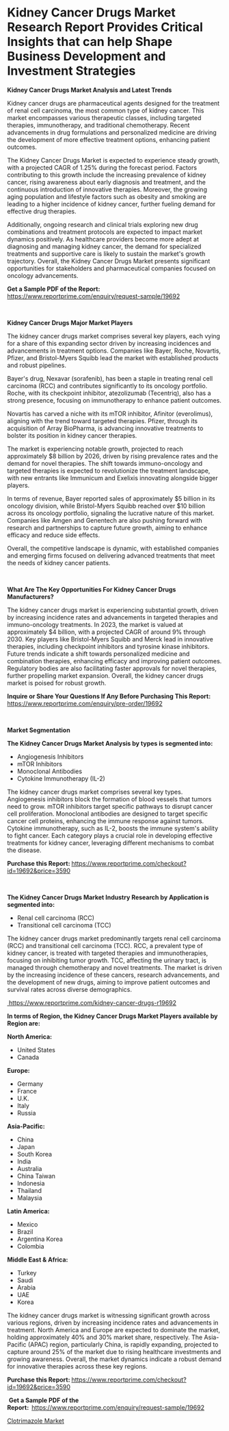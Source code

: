 <p><h1>Kidney Cancer Drugs Market Research Report Provides Critical Insights that can help Shape Business Development and Investment Strategies</h1></p><p><strong>Kidney Cancer Drugs Market Analysis and Latest Trends</strong></p>
<p><p>Kidney cancer drugs are pharmaceutical agents designed for the treatment of renal cell carcinoma, the most common type of kidney cancer. This market encompasses various therapeutic classes, including targeted therapies, immunotherapy, and traditional chemotherapy. Recent advancements in drug formulations and personalized medicine are driving the development of more effective treatment options, enhancing patient outcomes.</p><p>The Kidney Cancer Drugs Market is expected to experience steady growth, with a projected CAGR of 1.25% during the forecast period. Factors contributing to this growth include the increasing prevalence of kidney cancer, rising awareness about early diagnosis and treatment, and the continuous introduction of innovative therapies. Moreover, the growing aging population and lifestyle factors such as obesity and smoking are leading to a higher incidence of kidney cancer, further fueling demand for effective drug therapies.</p><p>Additionally, ongoing research and clinical trials exploring new drug combinations and treatment protocols are expected to impact market dynamics positively. As healthcare providers become more adept at diagnosing and managing kidney cancer, the demand for specialized treatments and supportive care is likely to sustain the market's growth trajectory. Overall, the Kidney Cancer Drugs Market presents significant opportunities for stakeholders and pharmaceutical companies focused on oncology advancements.</p></p>
<p><strong>Get a Sample PDF of the Report:&nbsp;</strong> <a href="https://www.reportprime.com/enquiry/request-sample/19692?utm_campaign=2183&utm_medium=2&utm_source=Github&utm_content=ia&utm_term=20032025&utm_id=kidney-cancer-drugs">https://www.reportprime.com/enquiry/request-sample/19692</a></p>
<p>&nbsp;</p>
<p><strong>Kidney Cancer Drugs Major Market Players</strong></p>
<p><p>The kidney cancer drugs market comprises several key players, each vying for a share of this expanding sector driven by increasing incidences and advancements in treatment options. Companies like Bayer, Roche, Novartis, Pfizer, and Bristol-Myers Squibb lead the market with established products and robust pipelines. </p><p>Bayer's drug, Nexavar (sorafenib), has been a staple in treating renal cell carcinoma (RCC) and contributes significantly to its oncology portfolio. Roche, with its checkpoint inhibitor, atezolizumab (Tecentriq), also has a strong presence, focusing on immunotherapy to enhance patient outcomes.</p><p>Novartis has carved a niche with its mTOR inhibitor, Afinitor (everolimus), aligning with the trend toward targeted therapies. Pfizer, through its acquisition of Array BioPharma, is advancing innovative treatments to bolster its position in kidney cancer therapies.</p><p>The market is experiencing notable growth, projected to reach approximately $8 billion by 2026, driven by rising prevalence rates and the demand for novel therapies. The shift towards immuno-oncology and targeted therapies is expected to revolutionize the treatment landscape, with new entrants like Immunicum and Exelixis innovating alongside bigger players.</p><p>In terms of revenue, Bayer reported sales of approximately $5 billion in its oncology division, while Bristol-Myers Squibb reached over $10 billion across its oncology portfolio, signaling the lucrative nature of this market. Companies like Amgen and Genentech are also pushing forward with research and partnerships to capture future growth, aiming to enhance efficacy and reduce side effects.</p><p>Overall, the competitive landscape is dynamic, with established companies and emerging firms focused on delivering advanced treatments that meet the needs of kidney cancer patients.</p></p>
<p>&nbsp;</p>
<p><strong>What Are The Key Opportunities For Kidney Cancer Drugs Manufacturers?</strong></p>
<p><p>The kidney cancer drugs market is experiencing substantial growth, driven by increasing incidence rates and advancements in targeted therapies and immuno-oncology treatments. In 2023, the market is valued at approximately $4 billion, with a projected CAGR of around 9% through 2030. Key players like Bristol-Myers Squibb and Merck lead in innovative therapies, including checkpoint inhibitors and tyrosine kinase inhibitors. Future trends indicate a shift towards personalized medicine and combination therapies, enhancing efficacy and improving patient outcomes. Regulatory bodies are also facilitating faster approvals for novel therapies, further propelling market expansion. Overall, the kidney cancer drugs market is poised for robust growth.</p></p>
<p><strong>Inquire or Share Your Questions If Any Before Purchasing This Report:</strong> <a href="https://www.reportprime.com/enquiry/pre-order/19692?utm_campaign=2183&utm_medium=2&utm_source=Github&utm_content=ia&utm_term=20032025&utm_id=kidney-cancer-drugs">https://www.reportprime.com/enquiry/pre-order/19692</a></p>
<p>&nbsp;</p>
<p><strong>Market Segmentation</strong></p>
<p><strong>The Kidney Cancer Drugs Market Analysis by types is segmented into:</strong></p>
<p><ul><li>Angiogenesis Inhibitors</li><li>mTOR Inhibitors</li><li>Monoclonal Antibodies</li><li>Cytokine Immunotherapy (IL-2)</li></ul></p>
<p><p>The kidney cancer drugs market comprises several key types. Angiogenesis inhibitors block the formation of blood vessels that tumors need to grow. mTOR inhibitors target specific pathways to disrupt cancer cell proliferation. Monoclonal antibodies are designed to target specific cancer cell proteins, enhancing the immune response against tumors. Cytokine immunotherapy, such as IL-2, boosts the immune system's ability to fight cancer. Each category plays a crucial role in developing effective treatments for kidney cancer, leveraging different mechanisms to combat the disease.</p></p>
<p><strong>Purchase this Report:&nbsp;</strong><a href="https://www.reportprime.com/checkout?id=19692&price=3590&utm_campaign=2183&utm_medium=2&utm_source=Github&utm_content=ia&utm_term=20032025&utm_id=kidney-cancer-drugs">https://www.reportprime.com/checkout?id=19692&price=3590</a></p>
<p>&nbsp;</p>
<p><strong>The Kidney Cancer Drugs Market Industry Research by Application is segmented into:</strong></p>
<p><ul><li>Renal cell carcinoma (RCC)</li><li>Transitional cell carcinoma (TCC)</li></ul></p>
<p><p>The kidney cancer drugs market predominantly targets renal cell carcinoma (RCC) and transitional cell carcinoma (TCC). RCC, a prevalent type of kidney cancer, is treated with targeted therapies and immunotherapies, focusing on inhibiting tumor growth. TCC, affecting the urinary tract, is managed through chemotherapy and novel treatments. The market is driven by the increasing incidence of these cancers, research advancements, and the development of new drugs, aiming to improve patient outcomes and survival rates across diverse demographics.</p></p>
<p><a href="https://www.reportprime.com/kidney-cancer-drugs-r19692?utm_campaign=2183&utm_medium=2&utm_source=Github&utm_content=ia&utm_term=20032025&utm_id=kidney-cancer-drugs">&nbsp;https://www.reportprime.com/kidney-cancer-drugs-r19692</a></p>
<p><strong>In terms of Region, the Kidney Cancer Drugs Market Players available by Region are:</strong></p>
<p>
    <p> <strong> North America: </strong>
        <ul>
            <li>United States</li>
            <li>Canada</li>
        </ul>
        </p> 
    <p> <strong> Europe: </strong>
        <ul>
            <li>Germany</li>
            <li>France</li>
            <li>U.K.</li>
            <li>Italy</li>
            <li>Russia</li>
        </ul>
        </p> 
    <p> <strong> Asia-Pacific: </strong>
        <ul>
            <li>China</li>
            <li>Japan</li>
            <li>South Korea</li>
            <li>India</li>
            <li>Australia</li>
            <li>China Taiwan</li>
            <li>Indonesia</li>
            <li>Thailand</li>
            <li>Malaysia</li>
        </ul>
        </p> 
    <p> <strong> Latin America: </strong>
        <ul>
            <li>Mexico</li>
            <li>Brazil</li>
            <li>Argentina Korea</li>
            <li>Colombia</li>
        </ul>
        </p> 
    <p> <strong> Middle East & Africa: </strong>
        <ul>
            <li>Turkey</li>
            <li>Saudi</li>
            <li>Arabia</li>
            <li>UAE</li>
            <li>Korea</li>
        </ul>
    </p>
    </p>
<p><p>The kidney cancer drugs market is witnessing significant growth across various regions, driven by increasing incidence rates and advancements in treatment. North America and Europe are expected to dominate the market, holding approximately 40% and 30% market share, respectively. The Asia-Pacific (APAC) region, particularly China, is rapidly expanding, projected to capture around 25% of the market due to rising healthcare investments and growing awareness. Overall, the market dynamics indicate a robust demand for innovative therapies across these key regions.</p></p>
<p><strong>Purchase this Report: </strong><a href="https://www.reportprime.com/checkout?id=19692&price=3590&utm_campaign=2183&utm_medium=2&utm_source=Github&utm_content=ia&utm_term=20032025&utm_id=kidney-cancer-drugs">https://www.reportprime.com/checkout?id=19692&price=3590</a></p>
<p>&nbsp;<strong>Get a Sample PDF of the Report:&nbsp;&nbsp;</strong><a href="https://www.reportprime.com/enquiry/request-sample/19692?utm_campaign=2183&utm_medium=2&utm_source=Github&utm_content=ia&utm_term=20032025&utm_id=kidney-cancer-drugs">https://www.reportprime.com/enquiry/request-sample/19692</a></p>
<p><strong></strong></p>
<p><p><a href="https://github.com/foddekampo/Market-Research-Report-List-1/blob/main/clotrimazole-market.md?utm_campaign=2183&utm_medium=2&utm_source=Github&utm_content=ia&utm_term=20032025&utm_id=kidney-cancer-drugs">Clotrimazole Market</a></p></p>